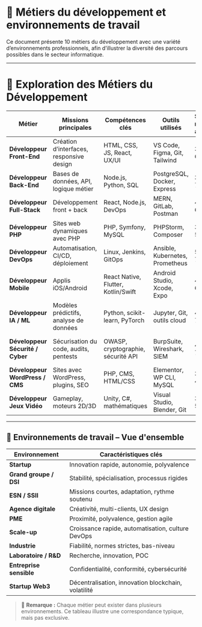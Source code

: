 
# 🔧 Métiers du développement et environnements de travail

Ce document présente 10 métiers du développement avec une variété d’environnements professionnels, afin d’illustrer la diversité des parcours possibles dans le secteur informatique.

---

# 🔎 Exploration des Métiers du Développement

| Métier                           | Missions principales                     | Compétences clés                    | Outils utilisés                 | Salaire moyen annuel | Environnement typique                       |
| -------------------------------- | ---------------------------------------- | ----------------------------------- | ------------------------------- | ------------- | ------------------------------------------- |
| **Développeur Front-End**        | Création d’interfaces, responsive design | HTML, CSS, JS, React, UX/UI         | VS Code, Figma, Git, Tailwind   | 35k–60k€      | Startup ou agence web orientée UX/UI        |
| **Développeur Back-End**         | Bases de données, API, logique métier    | Node.js, Python, SQL                | PostgreSQL, Docker, Express     | 38k–70k€      | ESN / SSII                                  |
| **Développeur Full-Stack**       | Développement front + back               | React, Node.js, DevOps              | MERN, GitLab, Postman           | 42k–60k€      | PME                                         |
| **Développeur PHP**              | Sites web dynamiques avec PHP            | PHP, Symfony, MySQL                 | PHPStorm, Composer              | 34k–55k€      | TPE ou agence web locale                    |
| **Développeur DevOps**           | Automatisation, CI/CD, déploiement       | Linux, Jenkins, GitOps              | Ansible, Kubernetes, Prometheus | 50k–75k€      | Scale-up                                    |
| **Développeur Mobile**           | Applis iOS/Android                       | React Native, Flutter, Kotlin/Swift | Android Studio, Xcode, Expo     | 40k–60k€      | Agence ou startup mobile                    |
| **Développeur IA / ML**          | Modèles prédictifs, analyse de données   | Python, scikit-learn, PyTorch       | Jupyter, Git, outils cloud      | 45k–75k€      | Startup IA, lab R\&D                        |
| **Développeur Sécurité / Cyber** | Sécurisation du code, audits, pentests   | OWASP, cryptographie, sécurité API  | BurpSuite, Wireshark, SIEM      | 45k–70k€      | Banque, assurance, secteur public sensible  |
| **Développeur WordPress / CMS**  | Sites avec WordPress, plugins, SEO       | PHP, CMS, HTML/CSS                  | Elementor, WP CLI, MySQL        | 30k–45k€      | Freelance ou petite agence                  |
| **Développeur Jeux Vidéo**       | Gameplay, moteurs 2D/3D                  | Unity, C#, mathématiques            | Visual Studio, Blender, Git     | 30k–55k€      | Studio indé ou grand studio (Ubisoft, etc.) |

---

## 🧭 Environnements de travail – Vue d'ensemble

| Environnement           | Caractéristiques clés                               |
| ----------------------- | --------------------------------------------------- |
| **Startup**             | Innovation rapide, autonomie, polyvalence           |
| **Grand groupe / DSI**  | Stabilité, spécialisation, processus rigides        |
| **ESN / SSII**          | Missions courtes, adaptation, rythme soutenu        |
| **Agence digitale**     | Créativité, multi-clients, UX design                |
| **PME**                 | Proximité, polyvalence, gestion agile               |
| **Scale-up**            | Croissance rapide, automatisation, culture DevOps   |
| **Industrie**           | Fiabilité, normes strictes, bas-niveau              |
| **Laboratoire / R\&D**  | Recherche, innovation, POC                          |
| **Entreprise sensible** | Confidentialité, conformité, cybersécurité          |
| **Startup Web3**        | Décentralisation, innovation blockchain, volatilité |

> 🔎 **Remarque :** Chaque métier peut exister dans plusieurs environnements. Ce tableau illustre une correspondance typique, mais pas exclusive.
